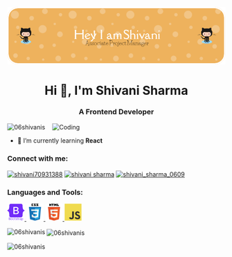 ![logo](https://github.com/06ShivaniS/06ShivaniS/blob/main/github-header-image.png)
<h1 align="center">Hi 👋, I'm Shivani Sharma</h1>
<h3 align="center">A Frontend Developer</h3>
<img align="right" alt="Coding" width="400" src="https://camo.githubusercontent.com/bb54e6a9f4d87a0394e13721df2e9fde5e339520b0e14a5ac42dde25215809ed/68747470733a2f2f6d656469612e74656e6f722e636f6d2f505039763756497336523441414141642f7363616c65722d6372656174652d696d706163742e676966">

<p align="left"> <img src="https://komarev.com/ghpvc/?username=06shivanis&label=Profile%20views&color=0e75b6&style=flat" alt="06shivanis" /> </p>

- 🌱 I’m currently learning **React**

<h3 align="left">Connect with me:</h3>
<p align="left">
<a href="https://twitter.com/shivani70931388" target="blank"><img align="center" src="https://raw.githubusercontent.com/rahuldkjain/github-profile-readme-generator/master/src/images/icons/Social/twitter.svg" alt="shivani70931388" height="30" width="40" /></a>
<a href="https://linkedin.com/in/shivani sharma" target="blank"><img align="center" src="https://raw.githubusercontent.com/rahuldkjain/github-profile-readme-generator/master/src/images/icons/Social/linked-in-alt.svg" alt="shivani sharma" height="30" width="40" /></a>
<a href="https://instagram.com/shivani_sharma_0609" target="blank"><img align="center" src="https://raw.githubusercontent.com/rahuldkjain/github-profile-readme-generator/master/src/images/icons/Social/instagram.svg" alt="shivani_sharma_0609" height="30" width="40" /></a>
</p>

<h3 align="left">Languages and Tools:</h3>
<p align="left"> <a href="https://getbootstrap.com" target="_blank" rel="noreferrer"> <img src="https://raw.githubusercontent.com/devicons/devicon/master/icons/bootstrap/bootstrap-plain-wordmark.svg" alt="bootstrap" width="40" height="40"/> </a> <a href="https://www.w3schools.com/css/" target="_blank" rel="noreferrer"> <img src="https://raw.githubusercontent.com/devicons/devicon/master/icons/css3/css3-original-wordmark.svg" alt="css3" width="40" height="40"/> </a> <a href="https://www.w3.org/html/" target="_blank" rel="noreferrer"> <img src="https://raw.githubusercontent.com/devicons/devicon/master/icons/html5/html5-original-wordmark.svg" alt="html5" width="40" height="40"/> </a> <a href="https://developer.mozilla.org/en-US/docs/Web/JavaScript" target="_blank" rel="noreferrer"> <img src="https://raw.githubusercontent.com/devicons/devicon/master/icons/javascript/javascript-original.svg" alt="javascript" width="40" height="40"/> </a> </p>

<p><img align="left" src="https://github-readme-stats.vercel.app/api/top-langs?username=06shivanis&show_icons=true&locale=en&layout=compact" alt="06shivanis" /></p>

<p>&nbsp;<img align="center" src="https://github-readme-stats.vercel.app/api?username=06shivanis&show_icons=true&locale=en" alt="06shivanis" /></p>

<p><img align="center" src="https://github-readme-streak-stats.herokuapp.com/?user=06shivanis&" alt="06shivanis" /></p>
